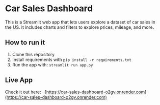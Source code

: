 # Car Sales Dashboard

This is a Streamlit web app that lets users explore a dataset of car sales in the US. It includes charts and filters to explore prices, mileage, and more.

## How to run it

1. Clone this repository  
2. Install requirements with `pip install -r requirements.txt`  
3. Run the app with: `streamlit run app.py`

## Live App

Check it out here:  
[https://car-sales-dashboard-o2gv.onrender.com](https://car-sales-dashboard-o2gv.onrender.com)
